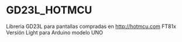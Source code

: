 # GD23L_HOTMCU

Libreria GD23L para pantallas  compradas en http://hotmcu.com FT81x
Versión Light para Arduino modelo UNO
